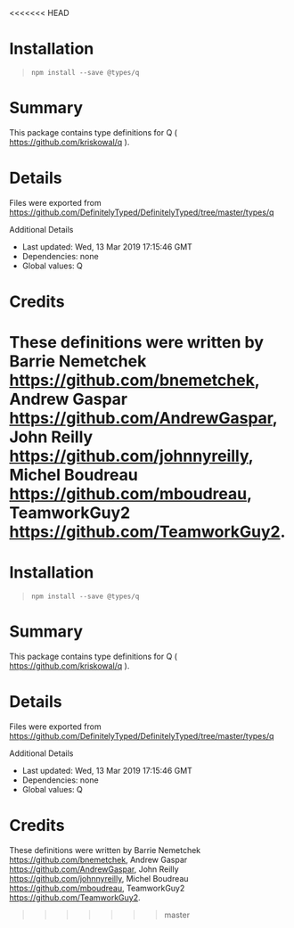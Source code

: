 <<<<<<< HEAD
# Installation
> `npm install --save @types/q`

# Summary
This package contains type definitions for Q ( https://github.com/kriskowal/q ).

# Details
Files were exported from https://github.com/DefinitelyTyped/DefinitelyTyped/tree/master/types/q

Additional Details
 * Last updated: Wed, 13 Mar 2019 17:15:46 GMT
 * Dependencies: none
 * Global values: Q

# Credits
These definitions were written by Barrie Nemetchek <https://github.com/bnemetchek>, Andrew Gaspar <https://github.com/AndrewGaspar>, John Reilly <https://github.com/johnnyreilly>, Michel Boudreau <https://github.com/mboudreau>, TeamworkGuy2 <https://github.com/TeamworkGuy2>.
=======
# Installation
> `npm install --save @types/q`

# Summary
This package contains type definitions for Q ( https://github.com/kriskowal/q ).

# Details
Files were exported from https://github.com/DefinitelyTyped/DefinitelyTyped/tree/master/types/q

Additional Details
 * Last updated: Wed, 13 Mar 2019 17:15:46 GMT
 * Dependencies: none
 * Global values: Q

# Credits
These definitions were written by Barrie Nemetchek <https://github.com/bnemetchek>, Andrew Gaspar <https://github.com/AndrewGaspar>, John Reilly <https://github.com/johnnyreilly>, Michel Boudreau <https://github.com/mboudreau>, TeamworkGuy2 <https://github.com/TeamworkGuy2>.
>>>>>>> master
